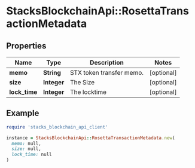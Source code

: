 # StacksBlockchainApi::RosettaTransactionMetadata

## Properties

| Name | Type | Description | Notes |
| ---- | ---- | ----------- | ----- |
| **memo** | **String** | STX token transfer memo. | [optional] |
| **size** | **Integer** | The Size | [optional] |
| **lock_time** | **Integer** | The locktime | [optional] |

## Example

```ruby
require 'stacks_blockchain_api_client'

instance = StacksBlockchainApi::RosettaTransactionMetadata.new(
  memo: null,
  size: null,
  lock_time: null
)
```


